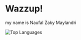 # Wazzup! 
my name is Naufal Zaky Maylandri

![Top Languages](https://github-readme-stats.vercel.app/api/top-langs/?username=NaufalMayland&layout=compact&theme=radical)

<!--
**NaufalMayland/NaufalMayland** is a ✨ _special_ ✨ repository because its `README.md` (this file) appears on your GitHub profile.

Here are some ideas to get you started:

- 🔭 I’m currently working on ...
- 🌱 I’m currently learning ...
- 👯 I’m looking to collaborate on ...
- 🤔 I’m looking for help with ...
- 💬 Ask me about ...
- 📫 How to reach me: ...
- 😄 Pronouns: ...
- ⚡ Fun fact: ...
-->
